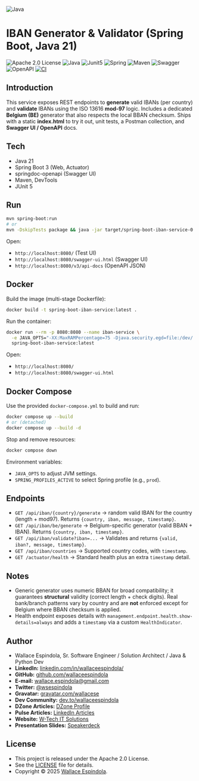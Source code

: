 ![Java](https://cdn.icon-icons.com/icons2/2699/PNG/512/java_logo_icon_168609.png)

# IBAN Generator & Validator (Spring Boot, Java 21)

![Apache 2.0 License](https://img.shields.io/badge/License-Apache2.0-orange)
![Java](https://img.shields.io/badge/Built_with-Java21-blue)
![Junit5](https://img.shields.io/badge/Tested_with-Junit5-teal)
![Spring](https://img.shields.io/badge/Structured_by-SpringBoot-lemon)
![Maven](https://img.shields.io/badge/Powered_by-Maven-pink)
![Swagger](https://img.shields.io/badge/Docs_by-Swagger-yellow)
![OpenAPI](https://img.shields.io/badge/Specs_by-OpenAPI-purple)
[![CI](https://github.com/wallaceespindola/spring-boot-iban-service/actions/workflows/ci.yml/badge.svg)](https://github.com/wallaceespindola/spring-boot-iban-service/actions/workflows/ci.yml)

## Introduction

This service exposes REST endpoints to **generate** valid IBANs (per country) and **validate** IBANs using the ISO 13616 **mod‑97** logic. 
Includes a dedicated **Belgium (BE)** generator that also respects the local BBAN checksum. 
Ships with a static **index.html** to try it out, unit tests, a Postman collection, and **Swagger UI / OpenAPI** docs.

## Tech
- Java 21
- Spring Boot 3 (Web, Actuator) 
- springdoc-openapi (Swagger UI)
- Maven, DevTools
- JUnit 5

## Run
```bash
mvn spring-boot:run
# or
mvn -DskipTests package && java -jar target/spring-boot-iban-service-0.0.1-SNAPSHOT.jar
```

Open:
- `http://localhost:8080/` (Test UI)
- `http://localhost:8080/swagger-ui.html` (Swagger UI)
- `http://localhost:8080/v3/api-docs` (OpenAPI JSON)

## Docker
Build the image (multi-stage Dockerfile):
```bash
docker build -t spring-boot-iban-service:latest .
```

Run the container:
```bash
docker run --rm -p 8080:8080 --name iban-service \
  -e JAVA_OPTS="-XX:MaxRAMPercentage=75 -Djava.security.egd=file:/dev/./urandom" \
  spring-boot-iban-service:latest
```

Open:
- `http://localhost:8080/`
- `http://localhost:8080/swagger-ui.html`

## Docker Compose
Use the provided `docker-compose.yml` to build and run:
```bash
docker compose up --build
# or (detached)
docker compose up --build -d
```

Stop and remove resources:
```bash
docker compose down
```

Environment variables:
- `JAVA_OPTS` to adjust JVM settings.
- `SPRING_PROFILES_ACTIVE` to select Spring profile (e.g., `prod`).

## Endpoints
- `GET /api/iban/{country}/generate` → random valid IBAN for the country (length + mod97). Returns `{country, iban, message, timestamp}`.
- `GET /api/iban/be/generate` → Belgium-specific generator (valid BBAN + IBAN). Returns `{country, iban, timestamp}`.
- `GET /api/iban/validate?iban=...` → Validates and returns `{valid, iban?, message, timestamp}`.
- `GET /api/iban/countries` → Supported country codes, with `timestamp`.
- `GET /actuator/health` → Standard health plus an extra `timestamp` detail.

## Notes
- Generic generator uses numeric BBAN for broad compatibility; it guarantees **structural** validity (correct length + check digits). Real bank/branch patterns vary by country and are **not** enforced except for Belgium where BBAN checksum is applied.
- Health endpoint exposes details with `management.endpoint.health.show-details=always` and adds a `timestamp` via a custom `HealthIndicator`.

## Author

- Wallace Espindola, Sr. Software Engineer / Solution Architect / Java & Python Dev
- **LinkedIn:** [linkedin.com/in/wallaceespindola/](https://www.linkedin.com/in/wallaceespindola/)
- **GitHub:** [github.com/wallaceespindola](https://github.com/wallaceespindola)
- **E-mail:** [wallace.espindola@gmail.com](mailto:wallace.espindola@gmail.com)
- **Twitter:** [@wsespindola](https://twitter.com/wsespindola)
- **Gravatar:** [gravatar.com/wallacese](https://gravatar.com/wallacese)
- **Dev Community:** [dev.to/wallaceespindola](https://dev.to/wallaceespindola)
- **DZone Articles:** [DZone Profile](https://dzone.com/users/1254611/wallacese.html)
- **Pulse Articles:** [LinkedIn Articles](https://www.linkedin.com/in/wallaceespindola/recent-activity/articles/)
- **Website:** [W-Tech IT Solutions](https://www.wtechitsolutions.com/)
- **Presentation Slides:** [Speakerdeck](https://speakerdeck.com/wallacese)

## License

- This project is released under the Apache 2.0 License.
- See the [LICENSE](LICENSE) file for details.
- Copyright © 2025 [Wallace Espindola](https://github.com/wallaceespindola/).
